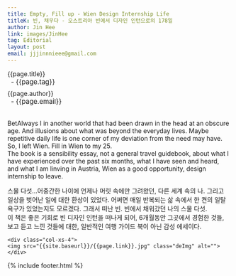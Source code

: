 ```yaml
---
title: Empty, Fill up - Wien Design Internship Life
titleK: 빈, 채우다 - 오스트리아 빈에서 디자인 인턴으로의 178일
author: Jin Hee
link: images/JinHee
tag: Editorial
layout: post
email: jjjinnnieee@gmail.com
---	
```


<div class="container">

<div class="deDep">
{{page.title}}<br>
<p style="font-size:15px; margin:0px; padding:0px 0px 0px 8px; margin:0px 0px 8px 0px;">- {{page.tag}}</p>
{{page.author}}<br>
<p style="font-size:15px; margin:0px; padding:0px 0px 0px 8px;">- {{page.email}}</p>
</div>

<br>

<div class="det lato">

<!--영문-->

BetAlways I in another world that had been drawn in the head at an obscure age. And illusions about what was beyond the everyday lives. Maybe repetitive daily life is one corner of my deviation from the need may have. So, I left Wien. Fill in Wien to my 25.
<br>
The book is a sensibility essay, not a general travel guidebook, about what I have experienced over the past six months, what I have seen and heard, and what I am linving in Austria, Wien as a good opportunity, design internship to leave.

<!--영문-->

</div>


<div class="noto">
<!--국문-->

스물 다섯...어중간한 나이에 언제나 머릿 속에만 그려왔던, 다른 세계 속의 나. 그리고 일상을 벗어난 일에 대한 환상이 있었다. 어쩌면 매일 반복되는 삶 속에서 한 켠의 일탈 욕구가 있었는지도 모르겠다. 그래서 떠난 빈.
빈에서 채워갔던 나의 스물 다섯.
<br>
이 책은 좋은 기회로 빈 디자인 인턴을 떠나게 되어, 6개월동안 그곳에서 경험한 것들, 보고 듣고 느낀 것들에 대한, 일반적인 여행 가이드 북이 아닌 감성 에세이다. 

<!--국문-->

</div>

<div class="row noto">
	
	<div class="col-xs-4">
	<img src="{{site.baseurl}}/{{page.link}}.jpg" class="deImg" alt=""></div>
	
</div>

	

</div> 

{% include footer.html %}